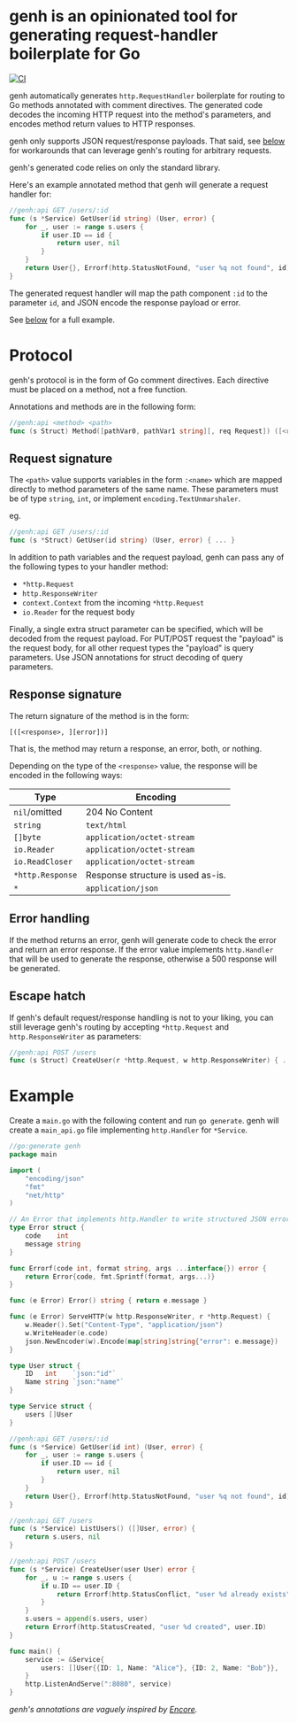 # genh is an opinionated tool for generating request-handler boilerplate for Go

[![CI](https://github.com/alecthomas/genh/actions/workflows/ci.yml/badge.svg)](https://github.com/alecthomas/genh/actions/workflows/ci.yml)

genh automatically generates `http.RequestHandler` boilerplate for routing to Go
methods annotated with comment directives. The generated code decodes the
incoming HTTP request into the method's parameters, and encodes method return
values to HTTP responses.

genh only supports JSON request/response payloads. That said, see
[below](#escape-hatch) for workarounds that can leverage genh's routing for
arbitrary requests.

genh's generated code relies on only the standard library.

Here's an example annotated method that genh will generate a request handler for:

```go
//genh:api GET /users/:id
func (s *Service) GetUser(id string) (User, error) {
	for _, user := range s.users {
		if user.ID == id {
			return user, nil
		}
	}
	return User{}, Errorf(http.StatusNotFound, "user %q not found", id)
}
```

The generated request handler will map the path component `:id` to the parameter
`id`, and JSON encode the response payload or error.

See [below](#example) for a full example.

# Protocol

genh's protocol is in the form of Go comment directives. Each directive must be
placed on a method, not a free function.

Annotations and methods are in the following form:

```go
//genh:api <method> <path>
func (s Struct) Method([pathVar0, pathVar1 string][, req Request]) ([<response>, ][error]) { ... }
```

## Request signature

The `<path>` value supports variables in the form `:<name>` which are mapped directly to
method parameters of the same name. These parameters must be of type `string`,
`int`, or implement `encoding.TextUnmarshaler`.

eg.

```go
//genh:api GET /users/:id
func (s *Struct) GetUser(id string) (User, error) { ... }
```

In addition to path variables and the request payload, genh can pass any of the
following types to your handler method:

- `*http.Request`
- `http.ResponseWriter`
- `context.Context` from the incoming `*http.Request`
- `io.Reader` for the request body

Finally, a single extra struct parameter can be specified, which will be decoded
from the request payload. For PUT/POST request the "payload" is the request
body, for all other request types the "payload" is query parameters. Use JSON
annotations for struct decoding of query parameters.

## Response signature

The return signature of the method is in the form:

```
[([<response>, ][error])]
```

That is, the method may return a response, an error, both, or nothing.

 Depending on the type of the `<response>` value, the response will be encoded
 in the following ways:

 | Type | Encoding |
 | ---- | -------- |
 | `nil`/omitted | 204 No Content |
 | `string` | `text/html` |
 | `[]byte` | `application/octet-stream` |
 | `io.Reader` | `application/octet-stream` |
 | `io.ReadCloser` | `application/octet-stream` |
 | `*http.Response` | Response structure is used as-is. |
 | `*` | `application/json` |

## Error handling

If the method returns an error, genh will generate code to check the error
and return an error response. If the error value implements `http.Handler` that
will be used to generate the response, otherwise a 500 response will be
generated.

## Escape hatch

If genh's default request/response handling is not to your liking, you can still
leverage genh's routing by accepting `*http.Request` and `http.ResponseWriter`
as parameters:

```go
//genh:api POST /users
func (s Struct) CreateUser(r *http.Request, w http.ResponseWriter) { ... }
```

# Example

Create a `main.go` with the following content and run `go generate`. genh will
create a `main_api.go` file implementing `http.Handler` for `*Service`.

```go
//go:generate genh
package main

import (
	"encoding/json"
	"fmt"
	"net/http"
)

// An Error that implements http.Handler to write structured JSON errors.
type Error struct {
	code    int
	message string
}

func Errorf(code int, format string, args ...interface{}) error {
	return Error{code, fmt.Sprintf(format, args...)}
}

func (e Error) Error() string { return e.message }

func (e Error) ServeHTTP(w http.ResponseWriter, r *http.Request) {
	w.Header().Set("Content-Type", "application/json")
	w.WriteHeader(e.code)
	json.NewEncoder(w).Encode(map[string]string{"error": e.message})
}

type User struct {
	ID   int    `json:"id"`
	Name string `json:"name"`
}

type Service struct {
	users []User
}

//genh:api GET /users/:id
func (s *Service) GetUser(id int) (User, error) {
	for _, user := range s.users {
		if user.ID == id {
			return user, nil
		}
	}
	return User{}, Errorf(http.StatusNotFound, "user %q not found", id)
}

//genh:api GET /users
func (s *Service) ListUsers() ([]User, error) {
	return s.users, nil
}

//genh:api POST /users
func (s *Service) CreateUser(user User) error {
	for _, u := range s.users {
		if u.ID == user.ID {
			return Errorf(http.StatusConflict, "user %d already exists", user.ID)
		}
	}
	s.users = append(s.users, user)
	return Errorf(http.StatusCreated, "user %d created", user.ID)
}

func main() {
	service := &Service{
		users: []User{{ID: 1, Name: "Alice"}, {ID: 2, Name: "Bob"}},
	}
	http.ListenAndServe(":8080", service)
}
```

*genh's annotations are vaguely inspired by [Encore](https://encore.dev/).*